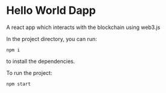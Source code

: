 # Hello World Dapp

A react app which interacts with the blockchain using web3.js 



In the project directory, you can run:

```
npm i
```

to install the dependencies. 

To run the project: 

```
npm start
```